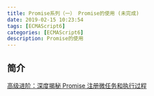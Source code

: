 ```yaml
---
title: Promise系列（一） Promise的使用 (未完成)
date: 2019-02-15 10:23:54
tags: [ECMAScript6]
categories: [ECMAScript6]
description: Promise的使用
---
```


## 简介

[高级进阶：深度揭秘 Promise 注册微任务和执行过程](https://mp.weixin.qq.com/s/op3EaSXKTCXwYt_uRvhePg)